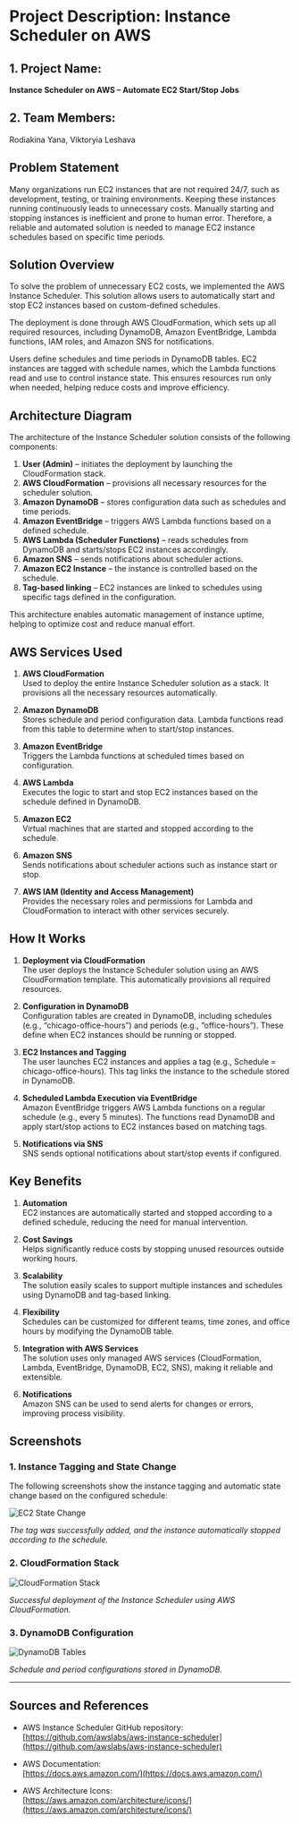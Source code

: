 
# Project Description: Instance Scheduler on AWS

## 1. Project Name:
**Instance Scheduler on AWS – Automate EC2 Start/Stop Jobs**

## 2. Team Members:
Rodiakina Yana, Viktoryia Leshava

## Problem Statement

Many organizations run EC2 instances that are not required 24/7, such as development, testing, or training environments. Keeping these instances running continuously leads to unnecessary costs. Manually starting and stopping instances is inefficient and prone to human error. Therefore, a reliable and automated solution is needed to manage EC2 instance schedules based on specific time periods.

## Solution Overview

To solve the problem of unnecessary EC2 costs, we implemented the AWS Instance Scheduler. This solution allows users to automatically start and stop EC2 instances based on custom-defined schedules.

The deployment is done through AWS CloudFormation, which sets up all required resources, including DynamoDB, Amazon EventBridge, Lambda functions, IAM roles, and Amazon SNS for notifications.

Users define schedules and time periods in DynamoDB tables. EC2 instances are tagged with schedule names, which the Lambda functions read and use to control instance state. This ensures resources run only when needed, helping reduce costs and improve efficiency.

## Architecture Diagram

The architecture of the Instance Scheduler solution consists of the following components:

1. **User (Admin)** – initiates the deployment by launching the CloudFormation stack.  
2. **AWS CloudFormation** – provisions all necessary resources for the scheduler solution.  
3. **Amazon DynamoDB** – stores configuration data such as schedules and time periods.  
4. **Amazon EventBridge** – triggers AWS Lambda functions based on a defined schedule.  
5. **AWS Lambda (Scheduler Functions)** – reads schedules from DynamoDB and starts/stops EC2 instances accordingly.  
6. **Amazon SNS** – sends notifications about scheduler actions.  
7. **Amazon EC2 Instance** – the instance is controlled based on the schedule.  
8. **Tag-based linking** – EC2 instances are linked to schedules using specific tags defined in the configuration.

This architecture enables automatic management of instance uptime, helping to optimize cost and reduce manual effort.

## AWS Services Used

1. **AWS CloudFormation**  
Used to deploy the entire Instance Scheduler solution as a stack. It provisions all the necessary resources automatically.

2. **Amazon DynamoDB**  
Stores schedule and period configuration data. Lambda functions read from this table to determine when to start/stop instances.

3. **Amazon EventBridge**  
Triggers the Lambda functions at scheduled times based on configuration.

4. **AWS Lambda**  
Executes the logic to start and stop EC2 instances based on the schedule defined in DynamoDB.

5. **Amazon EC2**  
Virtual machines that are started and stopped according to the schedule.

6. **Amazon SNS**  
Sends notifications about scheduler actions such as instance start or stop.

7. **AWS IAM (Identity and Access Management)**  
Provides the necessary roles and permissions for Lambda and CloudFormation to interact with other services securely.

## How It Works

1. **Deployment via CloudFormation**  
The user deploys the Instance Scheduler solution using an AWS CloudFormation template. This automatically provisions all required resources.

2. **Configuration in DynamoDB**  
Configuration tables are created in DynamoDB, including schedules (e.g., “chicago-office-hours”) and periods (e.g., “office-hours”). These define when EC2 instances should be running or stopped.

3. **EC2 Instances and Tagging**  
The user launches EC2 instances and applies a tag (e.g., Schedule = chicago-office-hours). This tag links the instance to the schedule stored in DynamoDB.

4. **Scheduled Lambda Execution via EventBridge**  
Amazon EventBridge triggers AWS Lambda functions on a regular schedule (e.g., every 5 minutes). The functions read DynamoDB and apply start/stop actions to EC2 instances based on matching tags.

5. **Notifications via SNS**  
SNS sends optional notifications about start/stop events if configured.

## Key Benefits

1. **Automation**  
EC2 instances are automatically started and stopped according to a defined schedule, reducing the need for manual intervention.

2. **Cost Savings**  
Helps significantly reduce costs by stopping unused resources outside working hours.

3. **Scalability**  
The solution easily scales to support multiple instances and schedules using DynamoDB and tag-based linking.

4. **Flexibility**  
Schedules can be customized for different teams, time zones, and office hours by modifying the DynamoDB table.

5. **Integration with AWS Services**  
The solution uses only managed AWS services (CloudFormation, Lambda, EventBridge, DynamoDB, EC2, SNS), making it reliable and extensible.

6. **Notifications**  
Amazon SNS can be used to send alerts for changes or errors, improving process visibility.
## Screenshots

### 1. Instance Tagging and State Change

The following screenshots show the instance tagging and automatic state change based on the configured schedule:

![EC2 State Change](screenshots/ec2-scheduler-tagging.png)

*The tag was successfully added, and the instance automatically stopped according to the schedule.*

### 2. CloudFormation Stack

![CloudFormation Stack](screenshots/cloudformation-stack.png)

*Successful deployment of the Instance Scheduler using AWS CloudFormation.*

### 3. DynamoDB Configuration

![DynamoDB Tables](screenshots/dynamodb-schedules.png)

*Schedule and period configurations stored in DynamoDB.*

---

## Sources and References

- AWS Instance Scheduler GitHub repository:  
  [https://github.com/awslabs/aws-instance-scheduler](https://github.com/awslabs/aws-instance-scheduler)

- AWS Documentation:  
  [https://docs.aws.amazon.com/](https://docs.aws.amazon.com/)

- AWS Architecture Icons:  
  [https://aws.amazon.com/architecture/icons/](https://aws.amazon.com/architecture/icons/)
